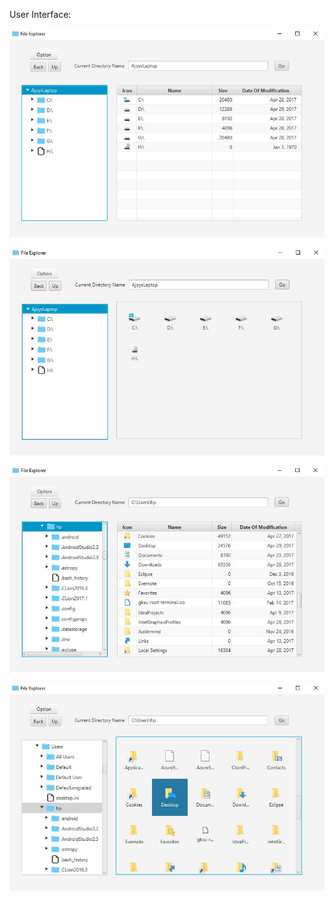 User Interface:

![Alt text](/Demo_images/mainview.JPG?raw=true "Main View")

![Alt text](/Demo_images/mainviewTiles.JPG?raw=true "Main Tiles View")

![Alt text](/Demo_images/view2.JPG?raw=true "Another Details View")

![Alt text](/Demo_images/view2tiles.JPG?raw=true "Another Tiles View")

